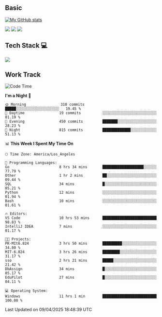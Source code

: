 ## Basic
 
[![My GitHub stats](https://github-readme-stats.vercel.app/api?username=Zzhihon&show_icons=true&theme=purple)](https://github.com/Zzhihon)
 
 [![](https://img.shields.io/badge/website-4493f8?style=for-the-badge&logo=About.me&logoColor=purple)](https://tatakal.com/)
 [![](https://img.shields.io/badge/RSS-4493f8?style=for-the-badge&logo=rss&logoColor=purple)](https://tatakal.com/feed/)
 [![](https://img.shields.io/badge/Email-4493f8?style=for-the-badge&logo=gmail&logoColor=purple)](mailto:bt1q@tatakal.com)

## Tech Stack 💻

<a href="https://skillicons.dev">
  <img src="https://skillicons.dev/icons?i=py,html,css,javascript,bash,java,vue,go,nodejs,cpp" />
</a>

</br>

## Work Track

<!--START_SECTION:waka-->
![Code Time](http://img.shields.io/badge/Code%20Time-187%20hrs%2016%20mins-blue)

**I'm a Night 🦉** 

```text
🌞 Morning                310 commits         █████░░░░░░░░░░░░░░░░░░░░   19.45 % 
🌆 Daytime                19 commits          ░░░░░░░░░░░░░░░░░░░░░░░░░   01.19 % 
🌃 Evening                450 commits         ███████░░░░░░░░░░░░░░░░░░   28.23 % 
🌙 Night                  815 commits         █████████████░░░░░░░░░░░░   51.13 % 
```


📊 **This Week I Spent My Time On** 

```text
🕑︎ Time Zone: America/Los_Angeles

💬 Programming Languages: 
Go                       8 hrs 34 mins       ███████████████████░░░░░░   77.79 % 
Other                    1 hr 2 mins         ██░░░░░░░░░░░░░░░░░░░░░░░   09.44 % 
SQL                      34 mins             █░░░░░░░░░░░░░░░░░░░░░░░░   05.21 % 
Python                   12 mins             ░░░░░░░░░░░░░░░░░░░░░░░░░   01.94 % 
Bash                     10 mins             ░░░░░░░░░░░░░░░░░░░░░░░░░   01.61 % 

🔥 Editors: 
VS Code                  10 hrs 53 mins      █████████████████████████   98.83 % 
IntelliJ IDEA            7 mins              ░░░░░░░░░░░░░░░░░░░░░░░░░   01.17 % 

🐱‍💻 Projects: 
PK-MIt6.824              3 hrs 50 mins       █████████░░░░░░░░░░░░░░░░   34.80 % 
MIT-6.824                3 hrs 26 mins       ████████░░░░░░░░░░░░░░░░░   31.17 % 
sso                      2 hrs 21 mins       █████░░░░░░░░░░░░░░░░░░░░   21.42 % 
DbAssign                 34 mins             █░░░░░░░░░░░░░░░░░░░░░░░░   05.17 % 
EduPilot                 27 mins             █░░░░░░░░░░░░░░░░░░░░░░░░   04.11 % 

💻 Operating System: 
Windows                  11 hrs 1 min        █████████████████████████   100.00 % 
```


 Last Updated on 09/04/2025 18:48:39 UTC
<!--END_SECTION:waka-->
